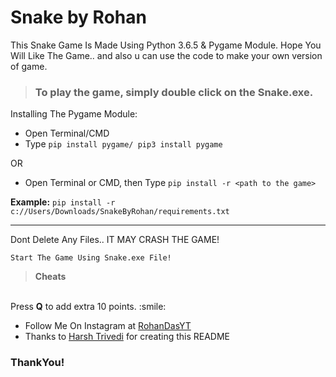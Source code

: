 # Snake by Rohan
This Snake Game Is Made Using Python 3.6.5 & Pygame Module.
Hope You Will Like The Game.. and also u can use the code to make your own version of game.

> ### To play the game, simply double click on the **Snake.exe**.


Installing The Pygame Module:
<br>
* Open Terminal/CMD
* Type ```pip install pygame/ pip3 install pygame```

OR

* Open Terminal or CMD, then Type ```pip install -r <path to the game>```

**Example:** ```pip install -r c://Users/Downloads/SnakeByRohan/requirements.txt```

---

Dont Delete Any Files.. IT MAY CRASH THE GAME!

```Start The Game Using Snake.exe File!```


> **Cheats**
<br>
Press <b>Q</b> to add extra 10 points. :smile:

* Follow Me On Instagram at [RohanDasYT](https://www.instagram.com/RohanDasYT)
* Thanks to [Harsh Trivedi](https://harsh98trivedi.github.io) for creating this README

### ThankYou!
